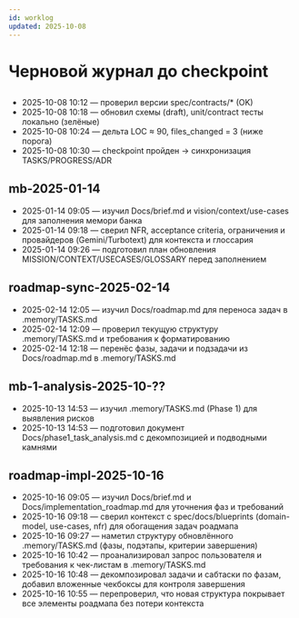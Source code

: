 ```yaml
---
id: worklog
updated: 2025-10-08
---
```


# Черновой журнал до checkpoint

## <taskId>
- 2025-10-08 10:12 — проверил версии spec/contracts/* (OK)
- 2025-10-08 10:18 — обновил схемы (draft), unit/contract тесты локально (зелёные)
- 2025-10-08 10:24 — дельта LOC ≈ 90, files_changed = 3 (ниже порога)
- 2025-10-08 10:30 — checkpoint пройден → синхронизация TASKS/PROGRESS/ADR

## mb-2025-01-14
- 2025-01-14 09:05 — изучил Docs/brief.md и vision/context/use-cases для заполнения мемори банка
- 2025-01-14 09:18 — сверил NFR, acceptance criteria, ограничения и провайдеров (Gemini/Turbotext) для контекста и глоссария
- 2025-01-14 09:26 — подготовил план обновления MISSION/CONTEXT/USECASES/GLOSSARY перед заполнением

## roadmap-sync-2025-02-14
- 2025-02-14 12:05 — изучил Docs/roadmap.md для переноса задач в .memory/TASKS.md
- 2025-02-14 12:09 — проверил текущую структуру .memory/TASKS.md и требования к форматированию
- 2025-02-14 12:18 — перенёс фазы, задачи и подзадачи из Docs/roadmap.md в .memory/TASKS.md

## mb-1-analysis-2025-10-??
- 2025-10-13 14:53 — изучил .memory/TASKS.md (Phase 1) для выявления рисков
- 2025-10-13 14:53 — подготовил документ Docs/phase1_task_analysis.md с декомпозицией и подводными камнями

## roadmap-impl-2025-10-16
- 2025-10-16 09:05 — изучил Docs/brief.md и Docs/implementation_roadmap.md для уточнения фаз и требований
- 2025-10-16 09:18 — сверил контекст с spec/docs/blueprints (domain-model, use-cases, nfr) для обогащения задач роадмапа
- 2025-10-16 09:27 — наметил структуру обновлённого .memory/TASKS.md (фазы, подэтапы, критерии завершения)
- 2025-10-16 10:42 — проанализировал запрос пользователя и требования к чек-листам в .memory/TASKS.md
- 2025-10-16 10:48 — декомпозировал задачи и сабтаски по фазам, добавил вложенные чекбоксы для контроля завершения
- 2025-10-16 10:55 — перепроверил, что новая структура покрывает все элементы роадмапа без потери контекста
